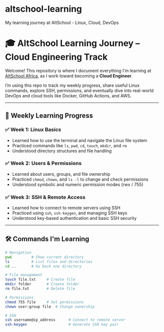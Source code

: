 # altschool-learning
My learning journey at AltSchool - Linux, Cloud, DevOps

# 🎓 AltSchool Learning Journey – Cloud Engineering Track

Welcome! This repository is where I document everything I'm learning at [AltSchool Africa](https://altschoolafrica.com), as I work toward becoming a **Cloud Engineer**.

I’m using this repo to track my weekly progress, share useful Linux commands, explore SSH, permissions, and eventually dive into real-world DevOps and cloud tools like Docker, GitHub Actions, and AWS.

---

## 📅 Weekly Learning Progress

### ✅ Week 1: Linux Basics
- Learned how to use the terminal and navigate the Linux file system
- Practiced commands like `ls`, `pwd`, `cd`, `touch`, `mkdir`, and `rm`
- Understood directory structures and file handling

### ✅ Week 2: Users & Permissions
- Learned about users, groups, and file ownership
- Practiced `chmod`, `chown`, and `ls -l` to change and check permissions
- Understood symbolic and numeric permission modes (rwx / 755)

### ✅ Week 3: SSH & Remote Access
- Learned how to connect to remote servers using SSH
- Practiced using `ssh`, `ssh-keygen`, and managing SSH keys
- Understood key-based authentication and basic SSH security

---

## 🛠️ Commands I'm Learning

```bash
# Navigation
pwd         # Show current directory
ls          # List files and directories
cd ..       # Go back one directory

# File management
touch file.txt     # Create file
mkdir folder       # Create folder
rm file.txt        # Delete file

# Permissions
chmod 755 file     # Set permissions
chown user:group file  # Change ownership

# SSH
ssh username@ip_address      # Connect to remote server
ssh-keygen                   # Generate SSH key pair
